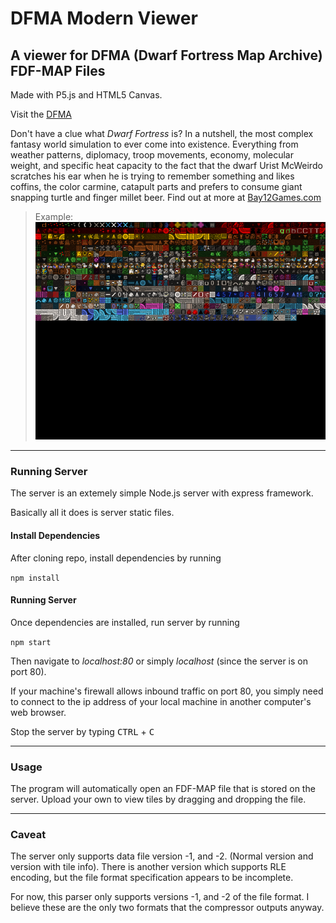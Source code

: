 # DFMA Modern Viewer

## A viewer for DFMA (Dwarf Fortress Map Archive) FDF-MAP Files

 Made with P5.js and HTML5 Canvas.

 Visit the [DFMA](https://mkv25.net/dfma)

 Don't have a clue what _Dwarf Fortress_ is?
 In a nutshell, the most complex fantasy world simulation to ever come into existence. Everything from weather patterns, diplomacy, troop movements, economy,  molecular weight, and specific heat capacity to the fact that the dwarf Urist McWeirdo scratches his ear when he is trying to remember something and likes coffins, the color carmine, catapult parts and prefers to consume giant snapping turtle and finger millet beer.
 Find out at more at [Bay12Games.com](https://bay12games.com/dwarves)

> Example:
> ![Preview of Canvas](img.png)

 ---

### Running Server

The server is an extemely simple Node.js server
with express framework.

Basically all it does is server static files.

#### Install Dependencies

After cloning repo, install dependencies by running

`npm install`

#### Running Server

Once dependencies are installed, run server by running

`npm start`

Then navigate to _localhost:80_ or simply _localhost_ (since the server is on port 80).

If your machine's firewall allows inbound traffic on port 80, you simply need to connect to the ip address of your local machine in another computer's web browser.

Stop the server by typing <kbd>CTRL</kbd> + <kbd>C</kbd>

---

### Usage

The program will automatically open an FDF-MAP file that
is stored on the server.
Upload your own to view tiles by dragging and dropping the file.

---

### Caveat

The server only supports data file version -1, and -2.
(Normal version and version with tile info).
There is another version which supports RLE encoding, but the file format specification appears to be incomplete.

For now, this parser only supports versions -1, and -2 of the file format. I believe these are the only two formats that the compressor outputs anyway.